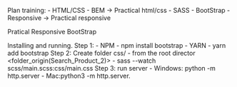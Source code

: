Plan training:
    - HTML/CSS
    - BEM -> Practical html/css
    - SASS
    - BootStrap
    - Responsive -> Practical responsive

Pratical Responsive BootStrap

Installing and running.
    Step 1:
            - NPM
                -   npm install bootstrap
            - YARN
                -   yarn add bootstrap
    Step 2: Create folder css/
            - from the root director <folder_origin(Search_Product_2)>
            - sass --watch scss/main.scss:css/main.css
    Step 3: run server
            - Windows: python -m http.server
            - Mac:python3 -m http.server.

